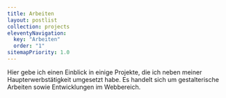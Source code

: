 ```yaml
---
title: Arbeiten
layout: postlist
collection: projects
eleventyNavigation:
  key: "Arbeiten"
  order: "1"
sitemapPriority: 1.0
---
```

Hier gebe ich einen Einblick in einige Projekte, die ich neben meiner Haupterwerbstätigkeit  umgesetzt habe. Es handelt sich um gestalterische Arbeiten sowie Entwicklungen im Webbereich.
